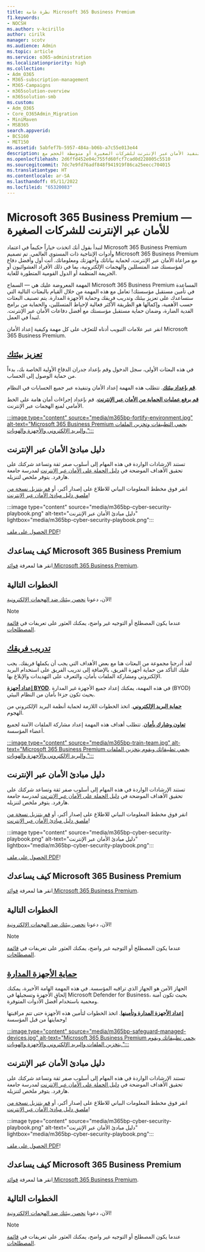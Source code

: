 ```yaml
---
title: نظرة عامة Microsoft 365 Business Premium
f1.keywords:
- NOCSH
ms.author: v-kcirillo
author: cirilk
manager: scotv
ms.audience: Admin
ms.topic: article
ms.service: o365-administration
ms.localizationpriority: high
ms.collection:
- Adm_O365
- M365-subscription-management
- M365-Campaigns
- m365solution-overview
- m365solution-smb
ms.custom:
- Adm_O365
- Core_O365Admin_Migration
- MiniMaven
- MSB365
search.appverid:
- BCS160
- MET150
ms.assetid: 5abfef7b-5957-484a-b06b-a7c55e013e44
description: تعرّف على كيفية تنفيذ الأمان عبر الإنترنت للشركات الصغيرة أو متوسطة الحجم مع Microsoft 365 Business Premium. تم تحسين قدرات وميزات الأمان عبر الإنترنت لمنع الهجمات الإلكترونية والخروقات الأمنية، والمساعدة في حماية البيانات والأجهزة والمعلومات باستخدام الدفاعات الإلكترونية عالية الدرجة.
ms.openlocfilehash: 2d6ffd452e04c755fd60fcf7cad0d228005c5510
ms.sourcegitcommit: 7dc7e9fd76adf848f941919f86ca25eecc704015
ms.translationtype: HT
ms.contentlocale: ar-SA
ms.lasthandoff: 05/11/2022
ms.locfileid: "65320083"
---
```

# <a name="microsoft-365-business-premium-mdash-cybersecurity-for-small-business"></a>Microsoft 365 Business Premium &mdash; للأمان عبر الإنترنت للشركات الصغيرة

لنبدأ بقول أنك اتخذت خياراً حكيماً في اعتماد Microsoft 365 Business Premium وأدوات الإنتاجية ذات المستوى العالمي. تم تصميم Microsoft 365 Business Premium مع مراعاة الأمان عبر الإنترنت، لحماية بياناتك وأجهزتك ومعلوماتك. أنت أول وأفضل دفاع لمؤسستك ضد المتسللين والهجمات الإلكترونية، بما في ذلك الأفراد العشوائيون أو الجريمة المنظمة أو الدول القومية المتطورة للغاية.

المهمة المعروضة عليك هي &mdash; السماح Microsoft 365 Business Premium المساعدة في تأمين مستقبل مؤسستك! تعامل مع هذه المهمة من خلال القيام بالبعثات التالية التي ستساعدك على تعزيز بيئتك وتدريب فريقك وحماية الأجهزة المدارة. يتم تصنيف البعثات حسب الأهمية، وإكمالها هو الطريقة الأكثر فعالية لإحباط المتسللين، والحماية من برامج الفدية الضارة، وضمان حماية مستقبل مؤسستك مع أفضل دفاعات الأمان عبر الإنترنت. لنبدأ في العمل.

انقر عبر علامات التبويب أدناه للتعرّف على كل مهمة وكيفية إعداد الأمان Microsoft 365 Business Premium.

## <a name="fortify-your-environment"></a>[**تعزيز بيئتك**](#tab/Fortify)

في هذه البعثات الأولى، سجل الدخول وقم بإعداد جدران الدفاع الأولية الخاصة بك، بدءاً من حماية الوصول إلى الحساب.

[**قم بإعداد بيئتك**](m365bp-setup-overview.md). تتطلب هذه المهمة إعداد الأمان وتنفيذه عبر جميع الحسابات في النظام.

[**قم برفع عمليات الحماية من الأمان عبر الإنترنت**](m365bp-security-overview.md). قم بإعداد إجراءات أمان هامة على الخط الأمامي لمنع الهجمات عبر الإنترنت.

[:::image type="content" source="media/m365bp-fortify-environment.jpg" alt-text="Microsoft 365 Business Premium يحمي التطبيقات وتخزين الملفات والبريد الإلكتروني والأجهزة والهويات.":::](m365bp-setup-overview.md)

## <a name="cybersecurity-playbook"></a>دليل مبادئ الأمان عبر الإنترنت

تستند الإرشادات الواردة في هذه المهام إلى أسلوب صفر ثقة وتساعد شركتك على تحقيق الأهداف الموضحة في  [دليل الحملة على الأمان عبر الإنترنت](https://go.microsoft.com/fwlink/p/?linkid=2015598) لمدرسة جامعة هارفرد. يتوفر ملخص لتنزيله.

انقر فوق مخطط المعلومات البياني للاطلاع على إصدار أكبر، أو [قم بتنزيل نسخة من ملصق دليل مبادئ الأمان عبر الإنترنت](https://download.microsoft.com/download/9/c/1/9c167271-8209-492e-acc2-38a39d1834c2/m365bp-cybersecurity-playbook.pdf)!

:::image type="content" source="media/m365bp-cyber-security-playbook.png" alt-text="دليل مبادئ الأمان عبر الإنترنت" lightbox="media/m365bp-cyber-security-playbook.png":::

[الحصول على ملف PDF](https://download.microsoft.com/download/9/c/1/9c167271-8209-492e-acc2-38a39d1834c2/m365bp-cybersecurity-playbook.pdf)!

## <a name="how-microsoft-365-business-premium-helps-you"></a>كيف يساعدك Microsoft 365 Business Premium

انقر هنا لمعرفة [فوائد Microsoft 365 Business Premium](m365bp-secure-users.md).

## <a name="next-steps"></a>الخطوات التالية

الآن، دعونا [نحصن بيئتك ضد الهجمات الإلكترونية](m365bp-setup-overview.md)!

> [!Note]
> عندما يكون المصطلح أو التوجيه غير واضح، يمكنك العثور على تعريفات في [قائمة المصطلحات](m365bp-glossary.md).

## <a name="train-your-team"></a>[**تدريب فريقك**](#tab/Train)

لقد أدرجنا مجموعة من البعثات هنا مع بعض الأهداف التي يجب أن يكملها فريقك. يجب عليك التأكد من حماية أجهزة الفريق، بالإضافة إلى تدريب الفريق على استخدام البريد الإلكتروني ومشاركة الملفات بأمان، والتعرف على التهديدات والإبلاغ بها.

[**إعداد أجهزة BYOD**](m365bp-protect-pcs-macs.md). في هذه المهمة، يمكنك إعداد جميع الأجهزة غير المدارة (BYOD) بحيث تكون جزءا بأمان من النظام البيئي.

[**حماية البريد الإلكتروني**](m365bp-protect-email-overview.md). اتخذ الخطوات اللازمة لحماية أنظمة البريد الإلكتروني من الهجوم.

[**تعاون وشارك بأمان**](m365bp-collaborate-share-securely.md). تتطلب أهداف هذه المهمة إعداد مشاركة الملفات الآمنة لجميع أعضاء المؤسسة.

[:::image type="content" source="media/m365bp-train-team.jpg" alt-text="Microsoft 365 Business Premium يحمي تطبيقاتك ويقوم بتخزين الملفات والبريد الإلكتروني والأجهزة والهويات.":::](m365bp-devices-overview.md)

## <a name="cybersecurity-playbook"></a>دليل مبادئ الأمان عبر الإنترنت

تستند الإرشادات الواردة في هذه المهام إلى أسلوب صفر ثقة وتساعد شركتك على تحقيق الأهداف الموضحة في  [دليل الحملة على الأمان عبر الإنترنت](https://go.microsoft.com/fwlink/p/?linkid=2015598) لمدرسة جامعة هارفرد. يتوفر ملخص لتنزيله.

انقر فوق مخطط المعلومات البياني للاطلاع على إصدار أكبر، أو [قم بتنزيل نسخة من ملصق دليل مبادئ الأمان عبر الإنترنت](https://download.microsoft.com/download/9/c/1/9c167271-8209-492e-acc2-38a39d1834c2/m365bp-cybersecurity-playbook.pdf)!

:::image type="content" source="media/m365bp-cyber-security-playbook.png" alt-text="دليل مبادئ الأمان عبر الإنترنت" lightbox="media/m365bp-cyber-security-playbook.png":::

[الحصول على ملف PDF](https://download.microsoft.com/download/9/c/1/9c167271-8209-492e-acc2-38a39d1834c2/m365bp-cybersecurity-playbook.pdf)!

## <a name="how-microsoft-365-business-premium-helps-you"></a>كيف يساعدك Microsoft 365 Business Premium

انقر هنا لمعرفة [فوائد Microsoft 365 Business Premium](m365bp-secure-users.md).

## <a name="next-steps"></a>الخطوات التالية

الآن، دعونا [نحصن بيئتك ضد الهجمات الإلكترونية](m365bp-setup-overview.md)!

> [!Note]
> عندما يكون المصطلح أو التوجيه غير واضح، يمكنك العثور على تعريفات في [قائمة المصطلحات](m365bp-glossary.md).

## <a name="safeguard-managed-devices"></a>[**حماية الأجهزة المدارة**](#tab/Safeguard)

الجهاز الآمن هو الجهاز الذي تراقبه المؤسسة. في هذه المهمة الهامة الأخيرة، يمكنك إلحاق الأجهزة وتسجيلها في Microsoft Defender for Business، بحيث تكون آمنة ومحمية باستخدام أفضل الأدوات المتوفرة.

[**إعداد الأجهزة المدارة وتأمينها**](m365bp-protect-devices.md). اتخذ الخطوات لتأمين هذه الأجهزة حتى تتم مراقبتها وحمايتها من قبل المؤسسة!

[:::image type="content" source="media/m365bp-safeguard-managed-devices.jpg" alt-text="Microsoft 365 Business Premium يحمي تطبيقاتك ويقوم بتخزين الملفات والبريد الإلكتروني والأجهزة والهويات.":::](m365bp-protect-devices.md)

## <a name="cybersecurity-playbook"></a>دليل مبادئ الأمان عبر الإنترنت

تستند الإرشادات الواردة في هذه المهام إلى أسلوب صفر ثقة وتساعد شركتك على تحقيق الأهداف الموضحة في  [دليل الحملة على الأمان عبر الإنترنت](https://go.microsoft.com/fwlink/p/?linkid=2015598) لمدرسة جامعة هارفرد. يتوفر ملخص لتنزيله.

انقر فوق مخطط المعلومات البياني للاطلاع على إصدار أكبر، أو [قم بتنزيل نسخة من ملصق دليل مبادئ الأمان عبر الإنترنت](https://download.microsoft.com/download/9/c/1/9c167271-8209-492e-acc2-38a39d1834c2/m365bp-cybersecurity-playbook.pdf)!

:::image type="content" source="media/m365bp-cyber-security-playbook.png" alt-text="دليل مبادئ الأمان عبر الإنترنت" lightbox="media/m365bp-cyber-security-playbook.png":::

[الحصول على ملف PDF](https://download.microsoft.com/download/9/c/1/9c167271-8209-492e-acc2-38a39d1834c2/m365bp-cybersecurity-playbook.pdf)!

## <a name="how-microsoft-365-business-premium-helps-you"></a>كيف يساعدك Microsoft 365 Business Premium

انقر هنا لمعرفة [فوائد Microsoft 365 Business Premium](m365bp-secure-users.md).

## <a name="next-steps"></a>الخطوات التالية

الآن، دعونا [نحصن بيئتك ضد الهجمات الإلكترونية](m365bp-setup-overview.md)!

> [!Note]
> عندما يكون المصطلح أو التوجيه غير واضح، يمكنك العثور على تعريفات في [قائمة المصطلحات](m365bp-glossary.md).
